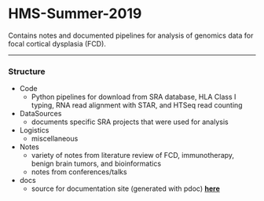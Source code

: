 # HMS-Summer-2019

Contains notes and documented pipelines for analysis of genomics data for focal cortical dysplasia (FCD).

---

### Structure
- Code
  - Python pipelines for download from SRA database, HLA Class I typing, RNA read alignment with STAR, and HTSeq read counting
- DataSources
  - documents specific SRA projects that were used for analysis
- Logistics
  - miscellaneous
- Notes
  - variety of notes from literature review of FCD, immunotherapy, benign brain tumors, and bioinformatics
  - notes from conferences/talks
- docs
  - source for documentation site (generated with pdoc) [**here**](https://lawrenceh1850.github.io/HMS-Summer-2019/)
